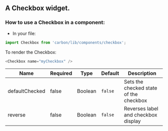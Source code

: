 ## A Checkbox widget.

### How to use a Checkbox in a component:

 * In your file:

```javascript
import Checkbox from 'carbon/lib/components/checkbox';
```

To render the Checkbox:

```javascript
<Checkbox name="myCheckbox" />
```

| Name          | Required       | Type           | Default       | Description   |
| ------------- |  ------------- |  ------------- | ------------- | ------------- |
| defaultChecked | false          | Boolean         | `false`   | Sets the checked state of the checkbox  |
| reverse      | false           | Boolean         |  `false`     | Reverses label and checkbox display  |
